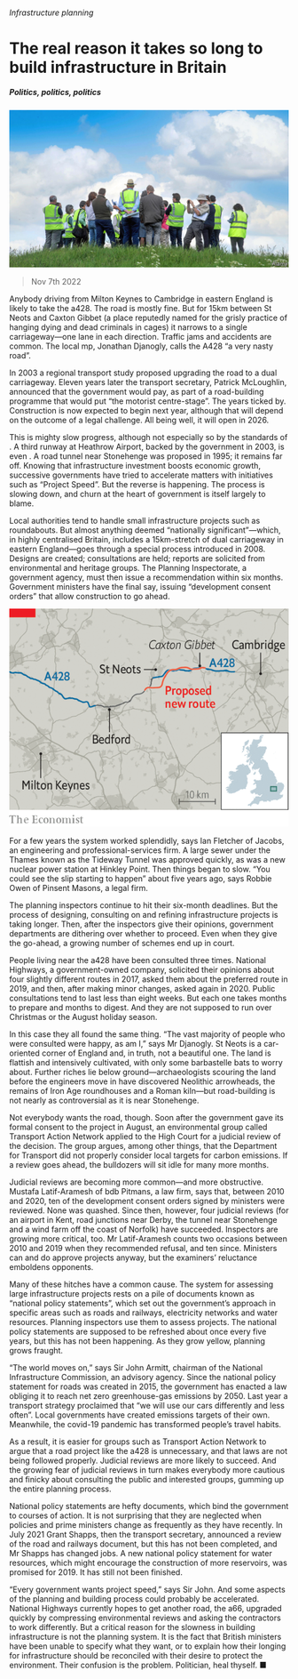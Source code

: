 ###### Infrastructure planning

# The real reason it takes so long to build infrastructure in Britain 

##### Politics, politics, politics 

![image](images/20221112_BRP002.jpg) 

> Nov 7th 2022 

Anybody driving from Milton Keynes to Cambridge in eastern England is likely to take the a428. The road is mostly fine. But for 15km between St Neots and Caxton Gibbet (a place reputedly named for the grisly practice of hanging dying and dead criminals in cages) it narrows to a single carriageway—one lane in each direction. Traffic jams and accidents are common. The local mp, Jonathan Djanogly, calls the A428 “a very nasty road”. 

In 2003 a regional transport study proposed upgrading the road to a dual carriageway. Eleven years later the transport secretary, Patrick McLoughlin, announced that the government would pay, as part of a road-building programme that would put “the motorist centre-stage”. The years ticked by. Construction is now expected to begin next year, although that will depend on the outcome of a legal challenge. All being well, it will open in 2026. 

This is mighty slow progress, although not especially so by the standards of . A third runway at Heathrow Airport, backed by the government in 2003, is even . A road tunnel near Stonehenge was proposed in 1995; it remains far off. Knowing that infrastructure investment boosts economic growth, successive governments have tried to accelerate matters with initiatives such as “Project Speed”. But the reverse is happening. The process is slowing down, and churn at the heart of government is itself largely to blame. 

Local authorities tend to handle small infrastructure projects such as roundabouts. But almost anything deemed “nationally significant”—which, in highly centralised Britain, includes a 15km-stretch of dual carriageway in eastern England—goes through a special process introduced in 2008. Designs are created; consultations are held; reports are solicited from environmental and heritage groups. The Planning Inspectorate, a government agency, must then issue a recommendation within six months. Government ministers have the final say, issuing “development consent orders” that allow construction to go ahead. 

![image](images/20221112_BRM901.png) 


For a few years the system worked splendidly, says Ian Fletcher of Jacobs, an engineering and professional-services firm. A large sewer under the Thames known as the Tideway Tunnel was approved quickly, as was a new nuclear power station at Hinkley Point. Then things began to slow. “You could see the slip starting to happen” about five years ago, says Robbie Owen of Pinsent Masons, a legal firm.

The planning inspectors continue to hit their six-month deadlines. But the process of designing, consulting on and refining infrastructure projects is taking longer. Then, after the inspectors give their opinions, government departments are dithering over whether to proceed. Even when they give the go-ahead, a growing number of schemes end up in court. 

People living near the a428 have been consulted three times. National Highways, a government-owned company, solicited their opinions about four slightly different routes in 2017, asked them about the preferred route in 2019, and then, after making minor changes, asked again in 2020. Public consultations tend to last less than eight weeks. But each one takes months to prepare and months to digest. And they are not supposed to run over Christmas or the August holiday season. 

In this case they all found the same thing. “The vast majority of people who were consulted were happy, as am I,” says Mr Djanogly. St Neots is a car-oriented corner of England and, in truth, not a beautiful one. The land is flattish and intensively cultivated, with only some barbastelle bats to worry about. Further riches lie below ground—archaeologists scouring the land before the engineers move in have discovered Neolithic arrowheads, the remains of Iron Age roundhouses and a Roman kiln—but road-building is not nearly as controversial as it is near Stonehenge. 

Not everybody wants the road, though. Soon after the government gave its formal consent to the project in August, an environmental group called Transport Action Network applied to the High Court for a judicial review of the decision. The group argues, among other things, that the Department for Transport did not properly consider local targets for carbon emissions. If a review goes ahead, the bulldozers will sit idle for many more months. 

Judicial reviews are becoming more common—and more obstructive. Mustafa Latif-Aramesh of bdb Pitmans, a law firm, says that, between 2010 and 2020, ten of the development consent orders signed by ministers were reviewed. None was quashed. Since then, however, four judicial reviews (for an airport in Kent, road junctions near Derby, the tunnel near Stonehenge and a wind farm off the coast of Norfolk) have succeeded. Inspectors are growing more critical, too. Mr Latif-Aramesh counts two occasions between 2010 and 2019 when they recommended refusal, and ten since. Ministers can and do approve projects anyway, but the examiners’ reluctance emboldens opponents. 

Many of these hitches have a common cause. The system for assessing large infrastructure projects rests on a pile of documents known as “national policy statements”, which set out the government’s approach in specific areas such as roads and railways, electricity networks and water resources. Planning inspectors use them to assess projects. The national policy statements are supposed to be refreshed about once every five years, but this has not been happening. As they grow yellow, planning grows fraught. 

“The world moves on,” says Sir John Armitt, chairman of the National Infrastructure Commission, an advisory agency. Since the national policy statement for roads was created in 2015, the government has enacted a law obliging it to reach net zero greenhouse-gas emissions by 2050. Last year a transport strategy proclaimed that “we will use our cars differently and less often”. Local governments have created emissions targets of their own. Meanwhile, the covid-19 pandemic has transformed people’s travel habits. 

As a result, it is easier for groups such as Transport Action Network to argue that a road project like the a428 is unnecessary, and that laws are not being followed properly. Judicial reviews are more likely to succeed. And the growing fear of judicial reviews in turn makes everybody more cautious and finicky about consulting the public and interested groups, gumming up the entire planning process. 

National policy statements are hefty documents, which bind the government to courses of action. It is not surprising that they are neglected when policies and prime ministers change as frequently as they have recently. In July 2021 Grant Shapps, then the transport secretary, announced a review of the road and railways document, but this has not been completed, and Mr Shapps has changed jobs. A new national policy statement for water resources, which might encourage the construction of more reservoirs, was promised for 2019. It has still not been finished. 

“Every government wants project speed,” says Sir John. And some aspects of the planning and building process could probably be accelerated. National Highways currently hopes to get another road, the a66, upgraded quickly by compressing environmental reviews and asking the contractors to work differently. But a critical reason for the slowness in building infrastructure is not the planning system. It is the fact that British ministers have been unable to specify what they want, or to explain how their longing for infrastructure should be reconciled with their desire to protect the environment. Their confusion is the problem. Politician, heal thyself. ■


